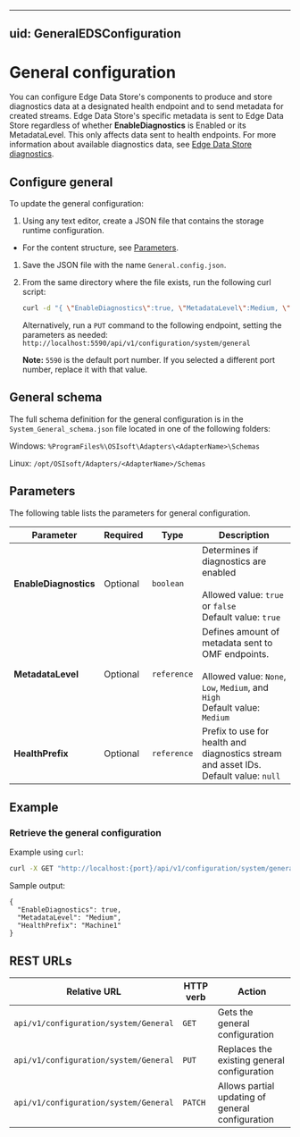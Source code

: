 
---
uid: GeneralEDSConfiguration
---

# General configuration

You can configure Edge Data Store's components to produce and store diagnostics data at a designated health endpoint and to send metadata for created streams. Edge Data Store's specific metadata is sent to Edge Data Store regardless of whether **EnableDiagnostics** is Enabled or its MetadataLevel. This only affects data sent to health endpoints.
For more information about available diagnostics data, see [Edge Data Store diagnostics](xref:EdgeDataStoreDiagnostics).

## Configure general

To update the general configuration:

1. Using any text editor, create a JSON file that contains the storage runtime configuration.

  - For the content structure, see [Parameters](#parameters).

1. Save the JSON file with the name `General.config.json`.

1. From the same directory where the file exists, run the following curl script:

   ```bash
   curl -d "{ \"EnableDiagnostics\":true, \"MetadataLevel\":Medium, \"HealthPrefix\":\"Machine1\" }" -X PUT "http://localhost:5590/api/v1/configuration/system/general"
   ```

   Alternatively, run a `PUT` command to the following endpoint, setting the parameters as needed: `http://localhost:5590/api/v1/configuration/system/general`

      **Note:** `5590` is the default port number. If you selected a different port number, replace it with that value.

## General schema

The full schema definition for the general configuration is in the `System_General_schema.json` file located in one of the following folders:

Windows: `%ProgramFiles%\OSIsoft\Adapters\<AdapterName>\Schemas`

Linux: `/opt/OSIsoft/Adapters/<AdapterName>/Schemas`

## Parameters

The following table lists the parameters for general configuration.

| Parameter             | Required | Type    | Description |
| ---------             | -------- | ------- | ----------- |
| **EnableDiagnostics** | Optional | `boolean` | Determines if diagnostics are enabled<br><br>Allowed value: `true` or `false`<br>Default value: `true`<br>|
| **MetadataLevel** | Optional | `reference` | Defines amount of metadata sent to OMF endpoints.<br><br> Allowed value: `None`, `Low`, `Medium`, and `High`<br> Default value: `Medium`|
| **HealthPrefix** | Optional | `reference` | Prefix to use for health and diagnostics stream and asset IDs.<br> Default value: `null`|

## Example

### Retrieve the general configuration

Example using `curl`:

```bash
curl -X GET "http://localhost:{port}/api/v1/configuration/system/general"
```

Sample output:

```code
{
  "EnableDiagnostics": true,
  "MetadataLevel": "Medium",
  "HealthPrefix": "Machine1"
}
```

## REST URLs

| Relative URL                            | HTTP verb | Action                                          |
| --------------------------------------- | --------- | ----------------------------------------------- |
| `api/v1/configuration/system/General`  | `GET`       | Gets the general configuration             |
| `api/v1/configuration/system/General`  | `PUT`       | Replaces the existing general configuration |
| `api/v1/configuration/system/General`  | `PATCH`       | Allows partial updating of general configuration
